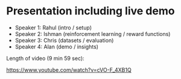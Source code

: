 # Presentation including live demo
 - Speaker 1: Rahul (intro / setup)
 - Speaker 2: Ishman (reinforcement learning / reward functions)
 - Speaker 3: Chris (datasets / evaluation)
 - Speaker 4: Alan (demo / insights)

Length of video (9 min 59 sec):

https://www.youtube.com/watch?v=cVO-F_4XB1Q
